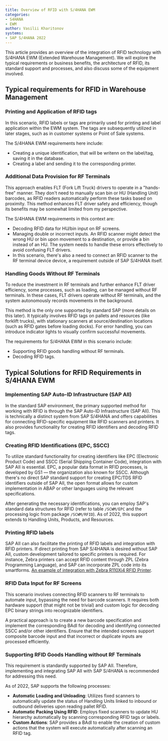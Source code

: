 ```yaml
---
title: Overview of RFID with S/4HANA EWM
categories:
- S4HANA
- EWM
author: Vasilii Kharitonov
systems:
- SAP S/4HANA 2022
---
```


This article provides an overview of the integration of RFID technology with
S/4HANA EWM (Extended Warehouse Management). We will explore the typical
requirements or business benefits, the architecture of RFID, its standard
support and processes, and also discuss some of the equipment involved.

## Typical requirements for RFID in Warehouse Management

### Printing and Application of RFID tags

In this scenario, RFID labels or tags are primarily used for printing and label
application within the EWM system. The tags are subsequently utilized in later
stages, such as in customer systems or Point of Sale systems.

The S/4HANA EWM requirements here include:
- Creating a unique identification, that will be writenn on the label/tag,
  saving it in the database.
- Creating a label and sending it to the corresponding printer.

### Additional Data Provision for RF Terminals

This approach enables FLT (Fork Lift Truck) drivers to operate in a
"hands-free" manner. They don't need to manually scan bin or HU (Handling Unit)
barcodes, as RFID readers automatically perform these tasks based on proximity.
This method enhances FLT driver safety and efficiency, though its benefits may
be somewhat limited from my perspective.

The S/4HANA EWM requirements in this context are:
- Decoding RFID data for HU/bin input on RF screens.
- Managing double or incorrect inputs. An RFID scanner might detect the wrong
  HU or bin upon movement to a destination, or provide a bin instead of an HU.
  The system needs to handle these errors effectively to avoid confusing FLT
  drivers.
- In this scenario, there's also a need to connect an RFID scanner to the RF
  terminal device device, a requirement outside of SAP S/4HANA itself.

### Handling Goods Without RF Terminals

To reduce the investment in RF terminals and further enhance FLT driver
efficiency, some processes, such as loading, can be managed without RF
terminals. In these cases, FLT drivers operate without RF terminals, and the
system autonomously records movements in the background.

This method is the only one supported by standard SAP (more details on this
later). It typically involves RFID tags on pallets and resources (like forklift
trucks), with stationary scanners at source/destination locations (such as RFID
gates before loading docks). For error handling, you can introduce indicator
lights to visually confirm successful movements.

The requirements for S/4HANA EWM in this scenario include:
- Supporting RFID goods handling without RF terminals.
- Decoding RFID tags.

## Typical Solutions for RFID Requirements in S/4HANA EWM

### Implementing SAP Auto-ID Infrastructure (SAP AII)

In the standard SAP environment, the primary supported method for working with
RFID is through the SAP Auto-ID Infrastructure (SAP AII). This is technically a
distinct system from SAP S/4HANA and offers capabilities for connecting
RFID-specific equipment like RFID scanners and printers. It also provides
functionality for creating RFID identifiers and decoding RFID tags.

### Creating RFID Identifications (EPC, SSCC)

To utilize standard functionality for creating identifiers like EPC (Electronic
Product Code) and SSCC (Serial Shipping Container Code), integration with SAP
AII is essential. EPC, a popular data format in RFID processes, is developed by
GS1 — the organization also known for SSCC. Although there's no direct SAP
standard support for creating EPC/TDS RFID identifiers outside of SAP AII, the
open format allows for custom implementation in ABAP or other languages using
the relevant specifications.

After generating the necessary identifications, you can employ SAP's standard
data structures for RFID (refer to table `/SCWM/EPC` and the processing logic
from package `/SCWM/RFID`). As of 2022, this support extends to Handling Units,
Products, and Resources.

### Printing RFID labels

SAP AII can also facilitate the printing of RFID labels and integration with
RFID printers. If direct printing from SAP S/4HANA is desired without SAP AII,
custom development tailored to specific printers is required. For instance,
Zebra printers can accept RFID content through ZPL (Zebra Programming
Language), and SAP can incorporate ZPL code into its smartforms. [An example of
integration with Zebra R110Xi4 RFID
Printer](https://blogs.sap.com/2012/05/10/zebra-rfid-smartforms-ascii/).

### RFID Data Input for RF Screens

This scenario involves connecting RFID scanners to RF terminals to automate
input, bypassing the need for barcode scanners. It requires both hardware
support (that might not be trivial) and custom logic for decoding EPC binary
strings into recognizable identifiers.

A practical approach is to create a new barcode specification and implement the
corresponding BAdI for decoding and identifying connected SSCC and/or other
identifiers. Ensure that the intended screens support composite barcode input
and that incorrect or duplicate inputs are processed efficiently.

### Supporting RFID Goods Handling without RF Terminals

This requirement is standardly supported by SAP AII. Therefore, implementing
and integrating SAP AII with SAP S/4HANA is recommended for addressing this
need.

As of 2022, SAP supports the following processes:
- **Automatic Loading and Unloading**: Utilizes fixed scanners to automatically
  update the status of Handling Units linked to inbound or outbound deliveries
  upon reading pallet RFID.
- **Automatic Packing Using RFID**: Employs fixed scanners to update HU
  hierarchy automatically by scanning corresponding RFID tags or labels.
- **Custom Actions**: SAP provides a BAdI to enable the creation of custom
  actions that the system will execute automatically after scanning an RFID
  tag.
